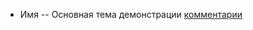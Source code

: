 * Имя -- Основная тема демонстрации [комментарии](https://github.com/vilegzhanina/ProgrammingCourse)
